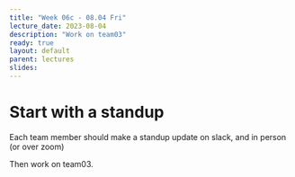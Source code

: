```yaml
---
title: "Week 06c - 08.04 Fri"
lecture_date: 2023-08-04
description: "Work on team03"
ready: true
layout: default
parent: lectures
slides: 
---
```


# Start with a standup

Each team member should make a standup update on slack, and in person (or over zoom)

Then work on team03.


